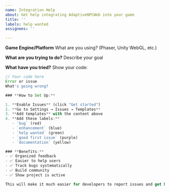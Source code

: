 ```yaml
---
name: Integration Help
about: Get help integrating AdaptiveNPCWeb into your game
title: ''
labels: help wanted
assignees: ''

---
```


**Game Engine/Platform**
What are you using? (Phaser, Unity WebGL, etc.)

**What are you trying to do?**
Describe your goal

**What have you tried?**
Show your code:
```javascript
// Your code here
Error or issue
What's going wrong?

### **How to Set Up:**

1. **Enable Issues** (click "Get started")
2. **Go to Settings → Issues → Templates**
3. **Add templates** with the content above
4. **Add these labels:**
   - `bug` (red)
   - `enhancement` (blue) 
   - `help wanted` (green)
   - `good first issue` (purple)
   - `documentation` (yellow)

### **Benefits:**
- ✅ Organized feedback
- ✅ Easier to help users
- ✅ Track bugs systematically
- ✅ Build community
- ✅ Show project is active

This will make it much easier for developers to report issues and get help with AdaptiveNPCWeb! 🚀
